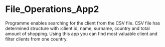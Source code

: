 # File_Operations_App2
Programme enables searching for the client from the CSV file. CSV file has determined structure with :client id, name, surname, country and total amount of shopping.
Using this app you can find most valuable client and filter clients from one country.